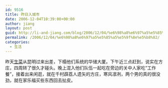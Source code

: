 ```yaml
---
id: 9516
title: 昨日入城市
date: 2006-12-04T10:39:00+00:00
author: jiang
layout: post
guid: http://li-and-jiang.com/blog/2006/12/04/%e6%98%a8%e6%97%a5%e5%85%a5%e5%9f%8e%e5%b8%82/
permalink: /2006/12/04/%e6%98%a8%e6%97%a5%e5%85%a5%e5%9f%8e%e5%b8%82/
categories:
  - 生活
---
```

昨天[生菜](http://wutong83.bokee.com/)从昆明过来出差，下榻他们系统的华储大厦。下午近三点赶到，说实在方庄，四周转了很久才碰头。晚上混入他们队伍一起吃在旁边的关中人家吃“工作餐”，接着出来闲逛，就在千村薜荔人遗矢的方庄，寒风凛冽，两个男的真的很没劲，就在家乐福买些东西回去扯皮。